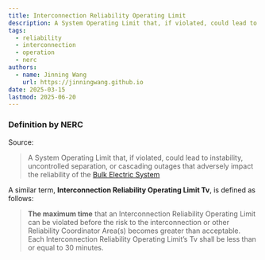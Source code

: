 ```yaml
---
title: Interconnection Reliability Operating Limit
description: A System Operating Limit that, if violated, could lead to instability or cascading outages.
tags:
  - reliability
  - interconnection
  - operation
  - nerc
authors:
  - name: Jinning Wang
    url: https://jinningwang.github.io
date: 2025-03-15
lastmod: 2025-06-20
---
```


### Definition by NERC

Source: <d-cite key="nerc2024glossary"></d-cite>

> A System Operating Limit that, if violated, could lead to instability, uncontrolled separation, or cascading outages that adversely impact the reliability of the [Bulk Electric System](/wiki/bulk-electric-system)

A similar term, **Interconnection Reliability Operating Limit Tv**, is defined as follows:

> **The maximum time** that an Interconnection Reliability Operating Limit can be violated before the risk to the interconnection or other Reliability Coordinator Area(s) becomes greater than acceptable. Each Interconnection Reliability Operating Limit’s Tv shall be less than or equal to 30 minutes.
